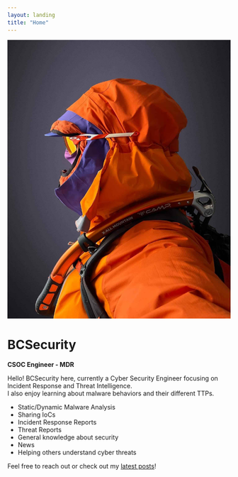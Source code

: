 ```yaml
---
layout: landing
title: "Home"
---
```


<img src="/assets/images/biophoto.jpg" alt="Profile Picture" class="myprofile-pic" />

# BCSecurity
**CSOC Engineer - MDR**

Hello! BCSecurity here, currently a Cyber Security Engineer focusing on Incident Response and Threat Intelligence.  
I also enjoy learning about malware behaviors and their different TTPs.

- Static/Dynamic Malware Analysis  
- Sharing IoCs  
- Incident Response Reports  
- Threat Reports  
- General knowledge about security  
- News  
- Helping others understand cyber threats

Feel free to reach out or check out my [latest posts](/blog/)!

